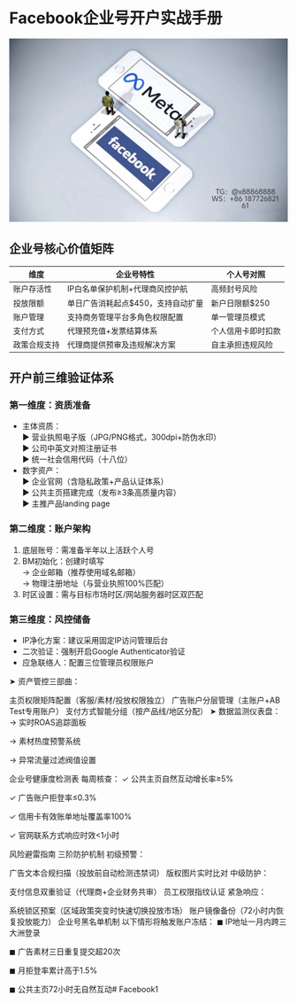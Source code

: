 # Facebook企业号开户实战手册
 ![替代文字](84510a4422f70cca1910c56bd2fda4b.jpg)
## 企业号核心价值矩阵
| 维度              | 企业号特性                                                                 | 个人号对照                       |
|--------------------|--------------------------------------------------------------------------|----------------------------------|
| 账户存活性         | IP白名单保护机制+代理商风控护航                                           | 高频封号风险                     |
| 投放限额           | 单日广告消耗起点$450，支持自动扩量                                        | 新户日限额$250                   |
| 账户管理           | 支持商务管理平台多角色权限配置                                            | 单一管理员模式                   |
| 支付方式           | 代理预充值+发票结算体系                                                   | 个人信用卡即时扣款               |
| 政策合规支持       | 代理商提供预审及违规解决方案                                              | 自主承担违规风险                 |
## 开户前三维验证体系
### 第一维度：资质准备
- 主体资质：  
  ▶︎ 营业执照电子版（JPG/PNG格式，300dpi+防伪水印）  
  ▶︎ 公司中英文对照注册证书  
  ▶︎ 统一社会信用代码（十八位）
- 数字资产：  
  ▶︎ 企业官网（含隐私政策+产品认证体系）  
  ▶︎ 公共主页搭建完成（发布≥3条高质量内容）  
  ▶︎ 主推产品landing page
### 第二维度：账户架构
1. 底层账号：需准备半年以上活跃个人号  
2. BM初始化：创建时填写  
   → 企业邮箱（推荐使用域名邮箱）  
   → 物理注册地址（与营业执照100%匹配）  
3. 时区设置：需与目标市场时区/网站服务器时区双匹配
### 第三维度：风控储备
- IP净化方案：建议采用固定IP访问管理后台
- 二次验证：强制开启Google Authenticator验证
- 应急联络人：配置三位管理员权限账户

➤ 资产管控三部曲：

主页权限矩阵配置（客服/素材/投放权限独立）
广告账户分层管理（主账户+AB Test专用账户）
支付方式智能分组（按产品线/地区分配）
➤ 数据监测仪表盘：
→ 实时ROAS追踪面板

→ 素材热度预警系统

→ 异常流量过滤阀值设置

企业号健康度检测表
每周核查：
✓ 公共主页自然互动增长率≥5%

✓ 广告账户拒登率≤0.3%

✓ 信用卡有效账单地址覆盖率100%

✓ 官网联系方式响应时效<1小时

风险避雷指南
三阶防护机制
初级预警：

广告文本合规扫描（投放前自动检测违禁词）
版权图片实时比对
中级防护：

支付信息双重验证（代理商+企业财务共审）
员工权限指纹认证
紧急响应：

系统锁区预案（区域政策突变时快速切换投放市场）
账户镜像备份（72小时内恢复投放能力）
企业号黑名单机制
以下情形将触发账户冻结：
◼ IP地址一月内跨三大洲登录

◼ 广告素材三日重复提交超20次

◼ 月拒登率累计高于1.5%

◼ 公共主页72小时无自然互动# Facebook1
